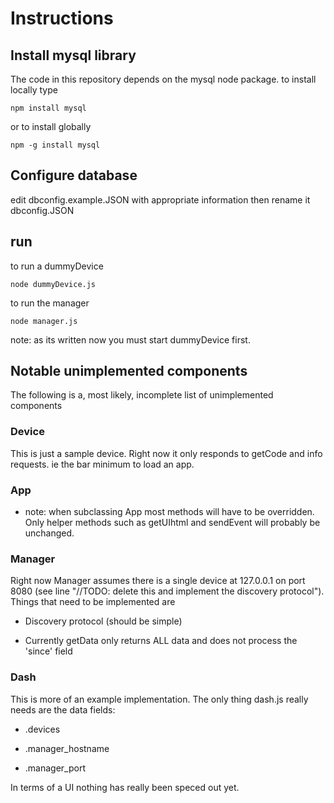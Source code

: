 Instructions
============

Install mysql library
---------------------

The code in this repository depends on the mysql node package. to install
locally type


    npm install mysql


or to install globally

    npm -g install mysql

Configure database
------------------

edit dbconfig.example.JSON with appropriate information then rename it
dbconfig.JSON

run
---

to run a dummyDevice

    node dummyDevice.js

to run the manager

    node manager.js

note: as its written now you must start dummyDevice first.

Notable unimplemented components
--------------------------------

The following is a, most likely, incomplete list of unimplemented components

### Device

This is just a sample device. Right now it only responds to getCode and info
requests.  ie the bar minimum to load an app.

### App

-   note: when subclassing App most methods will have to be overridden.  Only helper methods such as getUIhtml and sendEvent will probably be unchanged.

### Manager

Right now Manager assumes there is a single device at 127.0.0.1 on port 8080
(see line "//TODO: delete this and implement the discovery protocol").  Things
that need to be implemented are

-   Discovery protocol (should be simple)

-   Currently getData only returns ALL data and does not process the 'since'
    field

### Dash

This is more of an example implementation.  The only thing dash.js really needs
are the data fields:

-   .devices

-   .manager_hostname

-   .manager_port

In terms of a UI nothing has really been speced out yet.


